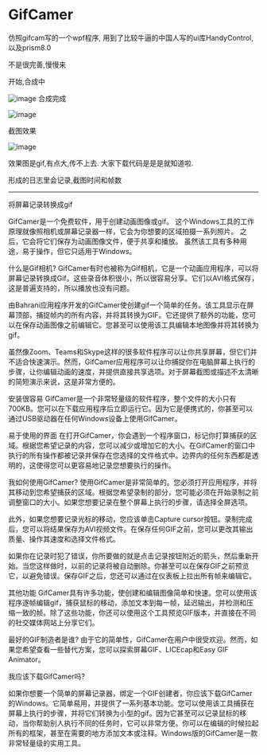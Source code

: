 # GifCamer

仿照gifcam写的一个wpf程序,
用到了比较牛逼的中国人写的ui库HandyControl,
以及prism8.0

不是很完善,慢慢来

开始,合成中

![image](https://user-images.githubusercontent.com/12027638/160228824-364bfad9-2e8e-492e-b9da-6f08131fe7c6.png)
合成完成

![image](https://user-images.githubusercontent.com/12027638/160228793-db0f6908-87de-4d4a-afa4-f39cf6ff0fa8.png)

截图效果

![image](https://gitee.com/weixinhook/pictures/raw/master/2022/202203261509241.gif)

效果图是gif,有点大,传不上去.
大家下载代码是是是就知道啦.

形成的日志里会记录,截图时间和帧数

-----------------------------------------------

将屏幕记录转换成gif  

GifCamer是一个免费软件，用于创建动画图像或gif。 这个Windows工具的工作原理就像照相机或屏幕记录器一样，它会为你想要的区域拍摄一系列照片。 之后，它会将它们保存为动画图像文件，便于共享和播放。 虽然该工具有多种用途，易于操作，但它只适用于Windows。 

什么是Gif相机?
GifCamer有时也被称为Gif相机，它是一个动画应用程序，可以将屏幕记录转换成Gif。这些录音体积很小，所以很容易分享。它们以AVI格式保存，这是普遍支持的，所以播放也没有问题。

由Bahrani应用程序开发的GifCamer使创建gif一个简单的任务。该工具显示在屏幕顶部，捕捉帧内的所有内容，并将其转换为GIF。它还提供了额外的功能，您可以在保存动画图像之前编辑它。您甚至可以使用该工具编辑本地图像并将其转换为gif。

虽然像Zoom、Teams和Skype这样的很多软件程序可以让你共享屏幕，但它们并不适合快速演示。然而，GifCamer应用程序可以让你捕捉你在电脑屏幕上执行的步骤，让你编辑动画的速度，并提供直接共享选项。对于屏幕截图或描述不太清晰的简短演示来说，这是非常方便的。

安装很容易
GifCamer是一个非常轻量级的软件程序，整个文件的大小只有700KB。您可以在下载应用程序后立即运行它。因为它是便携式的，你甚至可以通过USB驱动器在任何Windows设备上使用GifCamer。

易于使用的界面
在打开GifCamer，你会遇到一个程序窗口，标记你打算捕获的区域。根据您希望记录的内容，您可以减少或增加它的大小。在GifCamer的窗口中执行的所有操作都被记录并保存在您选择的文件格式中。边界内的任何东西都是透明的，这使得您可以更容易地记录您想要执行的操作。

我如何使用GifCamer?
使用GifCamer是非常简单的。您必须打开应用程序，并将其移动到您希望捕获的区域。根据您希望录制的部分，您可能必须在开始录制之前调整窗口的大小。如果您想要记录在整个屏幕上执行的步骤，请选择全屏选项。

此外，如果您想要记录光标的移动，您应该单击Capture cursor按钮。录制完成后，您可以将结果保存为AVI视频文件。在保存任何GIF之前，您可以更改其输出质量、操作其速度和选择文件格式。

如果你在记录时犯了错误，你所要做的就是点击记录按钮附近的箭头，然后重新开始。当您这样做时，以前的记录将被自动删除。你甚至可以在保存GIF之前预览它，以避免错误。保存GIF之后，您还可以通过在仪表板上拉出所有帧来编辑它。

其他功能
GifCamer具有许多功能，使创建和编辑图像简单和快速。您可以使用该程序逐帧编辑gif，捕获鼠标的移动，添加文本到每一帧，延迟输出，并检测和压缩一致的帧。除了这些功能，你还可以使用这个工具预览GIF版本，并直接在不同的社交媒体网站上分享它们。

最好的GIF制造者是谁?
由于它的简单性，GifCamer在用户中很受欢迎。然而，如果您希望查看一些替代方案，您可以探索屏幕GIF、LICEcap和Easy GIF Animator。

我应该下载GifCamer吗?


如果你想要一个简单的屏幕记录器，绑定一个GIF创建者，你应该下载GifCamer的Windows。它简单易用，并提供了一系列基本功能。您可以使用该工具捕获在屏幕上执行的步骤，并将它们转换为小型的gif。因为它甚至可以记录鼠标的移动，当你帮助别人执行不同的任务时，它可以非常方便。你可以在编辑的时候拉起所有的框架，甚至在需要的地方添加文本或注释。Windows版的GifCamer是一款非常轻量级的实用工具。
